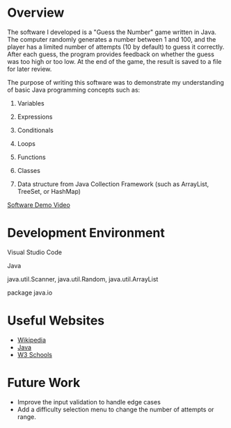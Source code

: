# Overview

The software I developed is a "Guess the Number" game written in Java. The computer randomly generates a number between 1 and 100, and the player has a limited number of attempts (10 by default) to guess it correctly. After each guess, the program provides feedback on whether the guess was too high or too low. At the end of the game, the result is saved to a file for later review.

The purpose of writing this software was to demonstrate my understanding of basic Java programming concepts such as:

1. Variables

2. Expressions

3. Conditionals

4. Loops

5. Functions

6. Classes

7. Data structure from Java Collection Framework (such as ArrayList, TreeSet, or HashMap)

[Software Demo Video](http://youtube.link.goes.here)

# Development Environment

Visual Studio Code 

Java

java.util.Scanner, java.util.Random, java.util.ArrayList

package java.io

# Useful Websites

- [Wikipedia](https://en.wikipedia.org/wiki/Java)
- [Java](https://dev.java/learn/getting-started/)
- [W3 Schools](https://www.w3schools.com/java/)

# Future Work

- Improve the input validation to handle edge cases
- Add a difficulty selection menu to change the number of attempts or range.
